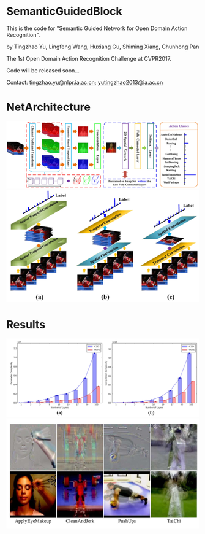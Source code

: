 # SemanticGuidedBlock

This is the code for "Semantic Guided Network for Open Domain Action Recognition".

by Tingzhao Yu, Lingfeng Wang, Huxiang Gu, Shiming Xiang, Chunhong Pan

The 1st Open Domain Action Recognition Challenge at CVPR2017.


Code will be released soon...


Contact: tingzhao.yu@nlpr.ia.ac.cn; yutingzhao2013@ia.ac.cn


# NetArchitecture
![Alt text](https://github.com/Tsingzao/motion_image/blob/master/Results/NetArchitecture.jpg)
![Alt text](https://github.com/Tsingzao/motion_image/blob/master/Results/comparison.jpg)

# Results
![Alt text](https://github.com/Tsingzao/motion_image/blob/master/Results/parameter.jpg)
![Alt text](https://github.com/Tsingzao/motion_image/blob/master/Results/visualization.jpg)
